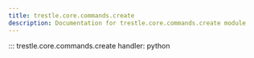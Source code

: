 ```yaml
---
title: trestle.core.commands.create
description: Documentation for trestle.core.commands.create module
---
```

::: trestle.core.commands.create
handler: python
